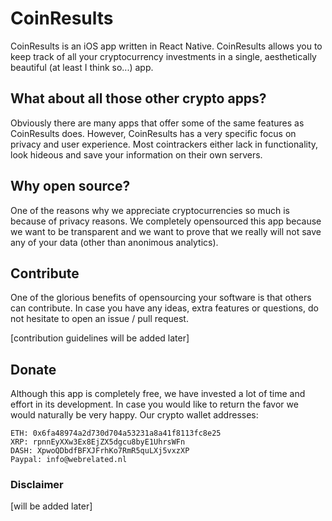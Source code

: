 # CoinResults
CoinResults is an iOS app written in React Native. CoinResults allows you to keep track of all your cryptocurrency investments in a single, aesthetically beautiful (at least I think so...) app.

## What about all those other crypto apps?
Obviously there are many apps that offer some of the same features as CoinResults does. However, CoinResults has a very specific focus on privacy and user experience. Most cointrackers either lack in functionality, look hideous and save your information on their own servers.

## Why open source?
One of the reasons why we appreciate cryptocurrencies so much is because of privacy reasons. We completely opensourced this app because we want to be transparent and we want to prove that we really will not save any of your data (other than anonimous analytics).

## Contribute
One of the glorious benefits of opensourcing your software is that others can contribute. In case you have any ideas, extra features or questions, do not hesitate to open an issue / pull request.

[contribution guidelines will be added later]

## Donate
Although this app is completely free, we have invested a lot of time and effort in its development. In case you would like to return the favor we would naturally be very happy. Our crypto wallet addresses:

```BTC: 1A8ssLTrNsXEynCsULFwoDUMKwRHL7K7bJ
ETH: 0x6fa48974a2d730d704a53231a8a41f8113fc8e25
XRP: rpnnEyXXw3Ex8EjZX5dgcu8byE1UhrsWFn
DASH: XpwoQDbdfBFXJFrhKo7RmR5quLXj5vxzXP
Paypal: info@webrelated.nl
```

### Disclaimer
[will be added later]
